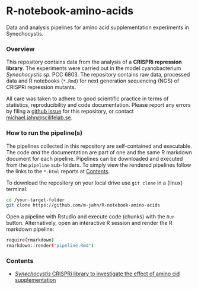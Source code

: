 # R-notebook-amino-acids

Data and analysis pipelines for amino acid supplementation experiments in Synechocystis.

### Overview

This repository contains data from the analysis of a **CRISPRi repression library**. The experiments were carried out in the model cyanobacterium *Synechocystis sp.* PCC 6803. The repository contains raw data, processed data and R notebooks (`*.Rmd`) for next generation sequencing (NGS) of CRISPRi repression mutants.

All care was taken to adhere to good scientific practice in terms of statistics, reproducibility and code documentation. Please report any errors by filing a [github issue](https://github.com/m-jahn/R-notebook-amino-acids/issues) for this repository, or contact michael.jahn@scilifelab.se.

### How to run the pipeline(s)

The pipelines collected in this repository are self-contained and executable. The code _and_ the documentation are part of one and the same R markdown document for each pipeline. Pipelines can be downloaded and executed from the `pipeline` sub-folders. To simply view the rendered pipelines follow the links to the `*.html` reports at [Contents](#Contents).

To download the repository on your local drive use `git clone` in a (linux) terminal:

``` bash
cd /your-target-folder
git clone https://github.com/m-jahn/R-notebook-amino-acids
```

Open a pipeline with Rstudio and execute code (chunks) with the `Run` button.
Alternatively, open an interactive R session and render the R markdown pipeline:

``` bash
require(rmarkdown)
rmarkdown::render("pipeline.Rmd")
```

### Contents

- [_Synechocystis_ CRISPRi library to investigate the effect of amino cid supplementation](https://m-jahn.github.io/R-notebook-amino-acids/Amino_acid_analysis.nb.html)
